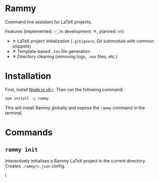 # Rammy

Command line assistant for LaTeX projects.

Features (implemented: ✅, in development: ⚜️, planned: 💤):
* ⚜ LaTeX project initialization (`.gitignore`, Git submodule with common snippets)
* ⚜ Template-based `.tex` file generation
* ⚜ Directory cleaning (removing logs, `.aux` files, etc.)

# Installation

First, install [Node.js v6+](https://nodejs.org/). Then run the following command:

```bash
npm install -g rammy
```

This will install Rammy globally and expose the `rammy` command in the terminal.

# Commands

## `rammy init`

Interactively initialises a Rammy LaTeX project in the current directory. Creates `.rammyrc.json` config.

I
